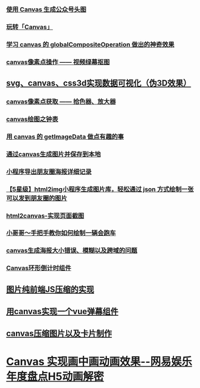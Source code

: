 ### [使用 Canvas 生成公众号头图](https://juejin.im/post/5b72d73ee51d4566205fe67b)
### [玩转「Canvas」](https://juejin.im/post/5bfba4d6e51d452fd80f0f0d)
### [学习 canvas 的 globalCompositeOperation 做出的神奇效果](https://juejin.im/post/5b87de766fb9a01a175dce1e)
### [canvas像素点操作 —— 视频绿幕抠图](https://juejin.im/post/5b9722045188255c971fbfe0)
## [svg、canvas、css3d实现数据可视化（伪3D效果）](https://juejin.im/post/5b690a66f265da0f820254bd)
### [canvas像素点获取 —— 拾色器、放大器](https://juejin.im/post/5b95d5df6fb9a05d11176489)
### [canvas绘图之钟表](https://juejin.im/post/5b95cfef6fb9a05d1a12b8db)
### [用 canvas 的 getImageData 做点有趣的事](https://juejin.im/post/5ba06596f265da0acc7957e4)
### [通过canvas生成图片并保存到本地](https://juejin.im/post/5b9a3113f265da0aaa04fffc)
###  [小程序导出朋友圈海报详细记录](https://juejin.im/post/5b9dab12f265da0acf0ad156)
### [【5星级】html2img小程序生成图片库，轻松通过 json 方式绘制一张可以发到朋友圈的图片](https://github.com/libin1991/Painter)
### [html2canvas-实现页面截图](https://juejin.im/post/5bcdac8d6fb9a05d3017910d)
### [小哥哥～手把手教你如何绘制一辆会跑车](https://juejin.im/post/5bc34db36fb9a05d36350315)
### [canvas生成海报大小错误、模糊以及跨域的问题](https://juejin.im/post/5bddac7d6fb9a049ee7fe452)
### [Canvas环形倒计时组件](https://juejin.im/post/5beabe026fb9a049b829ff6f)
## [图片纯前端JS压缩的实现](https://juejin.im/post/5bec3c6cf265da614312a0fa)
## [用canvas实现一个vue弹幕组件](https://juejin.im/post/5bfe3f7c6fb9a04a0c2e250b)
## [canvas压缩图片以及卡片制作](https://juejin.im/post/5c03bd0ce51d4524d9252e1e)
# [Canvas 实现画中画动画效果--网易娱乐年度盘点H5动画解密](https://juejin.im/post/5bfbcb1e5188252e8966a298#comment)
